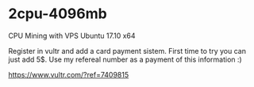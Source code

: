 # 2cpu-4096mb

CPU Mining with VPS Ubuntu 17.10 x64

Register in vultr and add a card payment sistem. First time to try you can just add 5$.
Use my refereal number as a payment of this information :)

https://www.vultr.com/?ref=7409815
